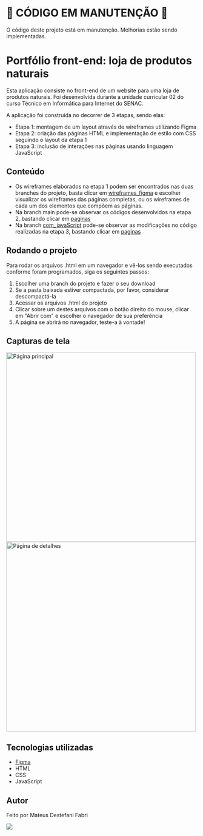 <h1>&#128679; CÓDIGO EM MANUTENÇÃO &#128679;</h1>
<p>O código deste projeto está em manutenção. Melhorias estão sendo implementadas.</p>

<h1>Portfólio front-end: loja de produtos naturais</h1>

<p>Esta aplicação consiste no front-end de um website para uma loja de produtos naturais. Foi desenvolvida durante a unidade curricular 02 do 
  curso Técnico em Informática para Internet do SENAC.</p>
<p>A aplicação foi construída no decorrer de 3 etapas, sendo elas:</p>
<ul>
  <li>Etapa 1: montagem de um layout através de wireframes utilizando Figma</li>
  <li>Etapa 2: criação das páginas HTML e implementação de estilo com CSS seguindo o layout da etapa 1</li>
  <li>Etapa 3: inclusão de interações nas páginas usando linguagem JavaScript</li>
</ul>

<h2>Conteúdo</h2>
<ul>
  <li>
    Os wireframes elaborados na etapa 1 podem ser encontrados nas duas branches do projeto, basta clicar em 
    <a href="https://github.com/mateusDesteFabri/portfolio_front-end_loja_produtos_naturais_UC02/tree/main/wireframes_figma">wireframes_figma</a> e escolher
    visualizar os wireframes das páginas completas, ou os wireframes de cada um dos elementos que compõem as páginas.
  </li>
  <li>
    Na branch main pode-se observar os códigos desenvolvidos na etapa 2, bastando clicar em 
    <a href="https://github.com/mateusDesteFabri/portfolio_front-end_loja_produtos_naturais_UC02/tree/main/paginas">paginas</a>
  </li>
  <li>
    Na branch <a href="https://github.com/mateusDesteFabri/portfolio_front-end_loja_produtos_naturais_UC02/tree/com_javaScript">com_javaScript</a>
    pode-se observar as modificações no código realizadas na etapa 3, bastando clicar em 
    <a href="https://github.com/mateusDesteFabri/portfolio_front-end_loja_produtos_naturais_UC02/tree/com_javaScript/paginas">paginas</a>
  </li>
</ul>

<h2>Rodando o projeto</h2>
<p>Para rodar os arquivos .html em um navegador e vê-los sendo executados conforme foram programados, siga os seguintes passos:
<ol>
  <li>
    Escolher uma branch do projeto e fazer o seu download
  </li>
  <li>
    Se a pasta baixada estiver compactada, por favor, considerar descompactá-la
  </li>
  <li>
    Acessar os arquivos .html do projeto
  </li>
  <li>
    Clicar sobre um destes arquivos com o botão direito do mouse, clicar em "Abrir com" e escolher o navegador de sua preferência
  </li>
  <li>
    A página se abrirá no navegador, teste-a à vontade!
  </li>
</ol>

<h2>Capturas de tela</h2>

<img src="https://github.com/mateusDesteFabri/portfolio_front-end_loja_produtos_naturais_UC02/blob/main/wireframes_figma/wireframes_completo/P%C3%A1gina%20Principal.jpg" alt="Página principal" width="500">
<img src="https://github.com/mateusDesteFabri/portfolio_front-end_loja_produtos_naturais_UC02/blob/main/wireframes_figma/wireframes_completo/P%C3%A1gina%20de%20Detalhes.jpg" alt="Página de detalhes" width="500">

<h2>Tecnologias utilizadas</h2>
<ul>
  <li><a href="https://www.figma.com/">Figma</a></li>
  <li>HTML</li>
  <li>CSS</li>
  <li>JavaScript</li>
</ul>

<h2>Autor</h2>
<p>Feito por Mateus Destefani Fabri</p>
<p>
  <a href="https://www.linkedin.com/in/mateus-destefani-fabri-44b205232/">
    <img src="https://img.shields.io/badge/LinkedIn-blue?style=flat&logo=linkedin&labelColor=blue">
  </a>
</p>
